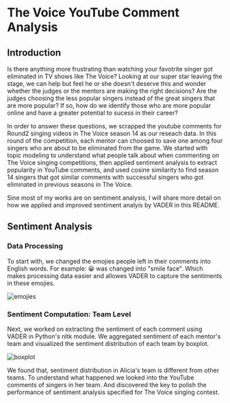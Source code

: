 # The Voice YouTube Comment Analysis

## Introduction
Is there anything more frustrating than watching your favotrite singer got eliminated in TV shows like The Voice? Looking at our super star leaving the stage, we can help but feel he or she doesn't deserve this and wonder whether the judges or the mentors are making the right decisions? Are the judges choosing the less popular singers instead of the great singers that are more popular? If so, how do we identify those who are more popular online and have a greater potential to sucess in their career?

In order to answer these questions, we scrapped the youtube comments for Round2 singing videos in The Voice season 14 as our reseach data. In this round of the competition, each mentor can choosed to save one among four singers who are about to be eliminated from the game. We started with topic modeling to understand what people talk about when commenting on The Voice singing competitions, then applied sentiment analysis to extract popularity in YouTube comments, and used cosine similarity to find season 14 singers that got similar comments with successful singers who got eliminated in previous seasons in The Voice.

Sine most of my works are on sentiment analysis, I will share more detail on how we applied and improved sentiment analyis by VADER in this README.



## Sentiment Analysis

### Data Processing
To start with, we changed the emojies people left in their comments into English words. For example: 😀 was changed into "smile face". Which makes processing data easier and allowes VADER to capture the sentiments in these emojies.

![emojies](https://user-images.githubusercontent.com/31845611/47969997-243ad200-e045-11e8-9e63-c8750bdb63eb.png)


### Sentiment Computation: Team Level
Next, we worked on extracting the sentiment of each comment using VADER in Python's nltk module. We aggregated sentiment of each mentor's team and visualized the sentiment distribution of each team by boxplot. 

![boxplot](https://user-images.githubusercontent.com/31845611/47969989-14bb8900-e045-11e8-907e-ca6e42a13561.png)

We found that, sentiment distribution in Alicia's team is different from other teams. To understand what happened we looked into the YouTube comments of singers in her team. And discovered the key to polish the performance of sentiment analysis specified for The Voice singing contest.


